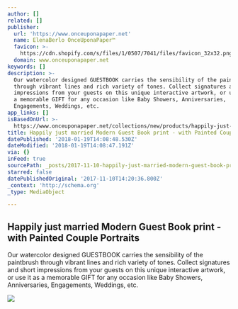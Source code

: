 ```yaml
---
author: []
related: []
publisher:
  url: 'https://www.onceuponapaper.net'
  name: ElenaBerlo OnceUponaPaper™
  favicon: >-
    https://cdn.shopify.com/s/files/1/0507/7041/files/favicon_32x32.png?v=1507377148
  domain: www.onceuponapaper.net
keywords: []
description: >-
  Our watercolor designed GUESTBOOK carries the sensibility of the paintbrush
  through vibrant lines and rich variety of tones. Collect signatures and short
  impressions from your guests on this unique interactive artwork, or use it as
  a memorable GIFT for any occasion like Baby Showers, Anniversaries,
  Engagements, Weddings, etc.
app_links: []
isBasedOnUrl: >-
  https://www.onceuponapaper.net/collections/new/products/happily-just-married-modern-ketubah-print-with-painted-couple-portraits
title: Happily just married Modern Guest Book print - with Painted Couple Portraits
datePublished: '2018-01-19T14:08:48.530Z'
dateModified: '2018-01-19T14:08:47.191Z'
via: {}
inFeed: true
sourcePath: _posts/2017-11-10-happily-just-married-modern-guest-book-print-with-painted.md
starred: false
datePublishedOriginal: '2017-11-10T14:20:36.800Z'
_context: 'http://schema.org'
_type: MediaObject

---
```

<article style=""><h1>Happily just married Modern Guest Book print - with Painted Couple Portraits</h1><p>Our watercolor designed GUESTBOOK carries the sensibility of the paintbrush through vibrant lines and rich variety of tones. Collect signatures and short impressions from your guests on this unique interactive artwork, or use it as a memorable GIFT for any occasion like Baby Showers, Anniversaries, Engagements, Weddings, etc.</p><img src="http://cdn.shopify.com/s/files/1/0507/7041/products/Stacy-Naftaly-Guestbook-f_600x.jpg?v=1510238100" /></article>
